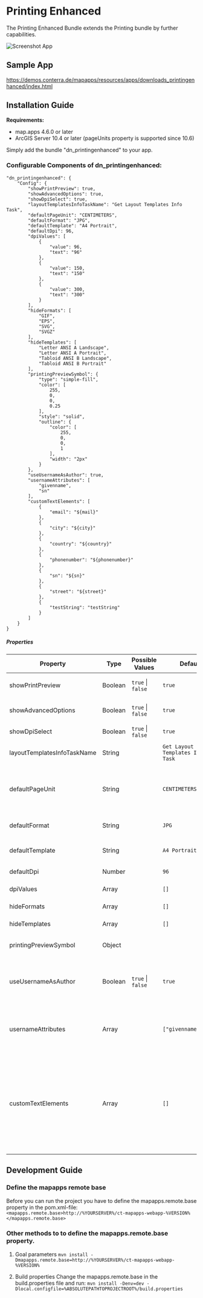 # Printing Enhanced
The Printing Enhanced Bundle extends the Printing bundle by further capabilities.

![Screenshot App](https://github.com/conterra/mapapps-printing-enhanced/blob/master/screenshot.JPG)

## Sample App
https://demos.conterra.de/mapapps/resources/apps/downloads_printingenhanced/index.html

## Installation Guide
**Requirements:**
- map.apps 4.6.0 or later
- ArcGIS Server 10.4 or later (pageUnits property is supported since 10.6)

Simply add the bundle "dn_printingenhanced" to your app.

### Configurable Components of dn_printingenhanced:
```
"dn_printingenhanced": {
    "Config": {
        "showPrintPreview": true,
        "showAdvancedOptions": true,
        "showDpiSelect": true,
        "layoutTemplatesInfoTaskName": "Get Layout Templates Info Task",
        "defaultPageUnit": "CENTIMETERS",
        "defaultFormat": "JPG",
        "defaultTemplate": "A4 Portrait", 
        "defaultDpi": 96,
        "dpiValues": [
            {
                "value": 96,
                "text": "96"
            },
            {
                "value": 150,
                "text": "150"
            },
            {
                "value": 300,
                "text": "300"
            }
        ],
        "hideFormats": [
            "GIF",
            "EPS",
            "SVG",
            "SVGZ"
        ],
        "hideTemplates": [
            "Letter ANSI A Landscape",
            "Letter ANSI A Portrait",
            "Tabloid ANSI B Landscape",
            "Tabloid ANSI B Portrait"
        ],
        "printingPreviewSymbol": {
            "type": "simple-fill",
            "color": [
                255,
                0,
                0,
                0.25
            ],
            "style": "solid",
            "outline": {
                "color": [
                    255,
                    0,
                    0,
                    1
                ],
                "width": "2px"
            }
        },
        "useUsernameAsAuthor": true,
        "usernameAttributes": [
            "givenname",
            "sn"
        ],
        "customTextElements": [
            {
                "email": "${mail}"
            },
            {
                "city": "${city}"
            },
            {
                "country": "${country}"
            },
            {
                "phonenumber": "${phonenumber}"
            },
            {
                "sn": "${sn}"
            },
            {
                "street": "${street}"
            },
            {
                "testString": "testString"
            }
        ]
    }
}
```

##### Properties
| Property                       | Type    | Possible Values                 | Default                              | Description                                                                                                                          |
|--------------------------------|---------|---------------------------------|--------------------------------------|--------------------------------------------------------------------------------------------------------------------------------------|
| showPrintPreview               | Boolean | ```true``` &#124; ```false```   | ```true```                           | Enable the print preview.                                                                                                            |
| showAdvancedOptions            | Boolean | ```true``` &#124; ```false```   | ```true```                           | Show advanced options.                                                                                                               |
| showDpiSelect                  | Boolean | ```true``` &#124; ```false```   | ```true```                           | Show DPI select.                                                                                                                     |
| layoutTemplatesInfoTaskName    | String  |                                 | ```Get Layout Templates Info Task``` | Layout templates task name.                                                                                                          |
| defaultPageUnit                | String  |                                 | ```CENTIMETERS```                    | Default template unit (ArcGIS Server < 10.6).                                                                                        |
| defaultFormat                  | String  |                                 | ```JPG```                            | Default print format.                                                                                                                |
| defaultTemplate                | String  |                                 | ```A4 Portrait```                    | Default print template.                                                                                                              |
| defaultDpi                     | Number  |                                 | ```96```                             | Default DPI value.                                                                                                                   |
| dpiValues                      | Array   |                                 | ```[]```                             | Available DPI values.                                                                                                                |
| hideFormats                    | Array   |                                 | ```[]```                             | Hided print formats.                                                                                                                 |
| hideTemplates                  | Array   |                                 | ```[]```                             | Hided print templates.                                                                                                               |
| printingPreviewSymbol          | Object  |                                 |                                      | Print preview symbol.                                                                                                                |
| useUsernameAsAuthor            | Boolean | ```true``` &#124; ```false```   | ```true```                           | Use the currently logged in user to pre-enter the author.                                                                            |
| usernameAttributes             | Array   |                                 | ```["givenname","sn"]```             | Attributes of the user for determining the user name.                                                                                |
| customTextElements             | Array   |                                 | ```[]```                             | Define custom text elements that are available in the print template. You can use strings or replacer for values of the user object. |

## Development Guide
### Define the mapapps remote base
Before you can run the project you have to define the mapapps.remote.base property in the pom.xml-file:
`<mapapps.remote.base>http://%YOURSERVER%/ct-mapapps-webapp-%VERSION%</mapapps.remote.base>`

### Other methods to to define the mapapps.remote.base property.
1. Goal parameters
`mvn install -Dmapapps.remote.base=http://%YOURSERVER%/ct-mapapps-webapp-%VERSION%`

2. Build properties
Change the mapapps.remote.base in the build.properties file and run:
`mvn install -Denv=dev -Dlocal.configfile=%ABSOLUTEPATHTOPROJECTROOT%/build.properties`

